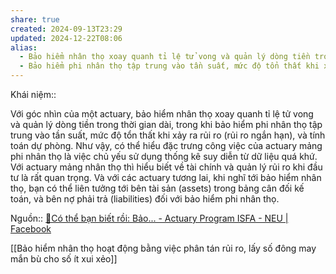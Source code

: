```yaml
---
share: true
created: 2024-09-13T23:29
updated: 2024-12-22T08:06
alias:
  - Bảo hiểm nhân thọ xoay quanh tỉ lệ tử vong và quản lý dòng tiền trong thời gian dài
  - Bảo hiểm phi nhân thọ tập trung vào tần suất, mức độ tổn thất khi xảy ra rủi ro, và tính toán dự phòng
---
```

Khái niệm:: 

Với góc nhìn của một actuary, bảo hiểm nhân thọ xoay quanh tỉ lệ tử vong và quản lý dòng tiền trong thời gian dài, trong khi bảo hiểm phi nhân thọ tập trung vào tần suất, mức độ tổn thất khi xảy ra rủi ro (rủi ro ngắn hạn), và tính toán dự phòng. Như vậy, có thể hiểu đặc trưng công việc của actuary mảng phi nhân thọ là việc chủ yếu sử dụng thống kê suy diễn từ dữ liệu quá khứ. Với actuary mảng nhân thọ thì hiểu biết về tài chính và quản lý rủi ro khi đầu tư là rất quan trọng. Và với các actuary tương lai, khi nghĩ tới bảo hiểm nhân thọ, bạn có thể liên tưởng tới bên tài sản (assets) trong bảng cân đối kế toán, và bên nợ phải trả (liabilities) đối với bảo hiểm phi nhân thọ.

Nguồn:: [🥸Có thể bạn biết rồi: Bảo... - Actuary Program ISFA - NEU | Facebook](https://www.facebook.com/viet.actuary/posts/pfbid0JJJTnFncCUs3kieJSVeRNmSm1J44dVbqC59NCQGa4MMxfFP5cJRjJWnnXTprJ4Tfl)

[[Bảo hiểm nhân thọ hoạt động bằng việc phân tán rủi ro, lấy số đông may mắn bù cho số ít xui xẻo]]